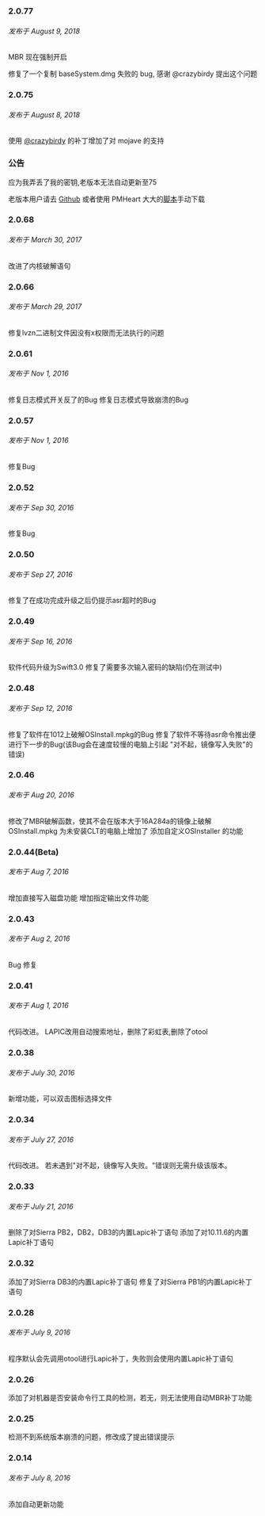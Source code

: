 ### 2.0.77
###### 发布于 August 9, 2018
MBR 现在强制开启

修复了一个复制 baseSystem.dmg 失败的 bug, 感谢 @crazybirdy 提出这个问题

### 2.0.75
###### 发布于 August 8, 2018
使用 [@crazybirdy](https://www.insanelymac.com/forum/files/file/944-mojave-mbr-hfs-firmware-check-patch/) 的补丁增加了对 mojave 的支持
### 公告
应为我弄丢了我的密钥,老版本无法自动更新至75

老版本用户请去 [Github](https://github.com/arslan2012/Lazy-Hackintosh-Image-Generator) 或者使用 PMHeart 大大的[脚本](http://bbs.pcbeta.com/viewthread-1694153-1-1.html)手动下载

### 2.0.68
###### 发布于 March 30, 2017
改进了内核破解语句

### 2.0.66
###### 发布于 March 29, 2017
修复lvzn二进制文件因没有x权限而无法执行的问题

### 2.0.61
###### 发布于 Nov 1, 2016
修复日志模式开关反了的Bug
修复日志模式导致崩溃的Bug

### 2.0.57
###### 发布于 Nov 1, 2016
修复Bug

### 2.0.52
###### 发布于 Sep 30, 2016
修复Bug

### 2.0.50
###### 发布于 Sep 27, 2016
修复了在成功完成升级之后仍提示asr超时的Bug

### 2.0.49
###### 发布于 Sep 16, 2016
软件代码升级为Swift3.0
修复了需要多次输入密码的缺陷(仍在测试中)

### 2.0.48
###### 发布于 Sep 12, 2016
修复了软件在1012上破解OSInstall.mpkg的Bug
修复了软件不等待asr命令推出便进行下一步的Bug(该Bug会在速度较慢的电脑上引起 "对不起，镜像写入失败"的错误)

### 2.0.46
###### 发布于 Aug 20, 2016
修改了MBR破解函数，使其不会在版本大于16A284a的镜像上破解OSInstall.mpkg
为未安装CLT的电脑上增加了 添加自定义OSInstaller 的功能

### 2.0.44(Beta)
###### 发布于 Aug 7, 2016
增加直接写入磁盘功能
增加指定输出文件功能

### 2.0.43
###### 发布于 Aug 2, 2016
Bug 修复

### 2.0.41
###### 发布于 Aug 1, 2016
代码改进。
LAPIC改用自动搜索地址，删除了彩虹表,删除了otool

### 2.0.38
###### 发布于 July 30, 2016
新增功能，可以双击图标选择文件

### 2.0.34
###### 发布于 July 27, 2016
代码改进。
若未遇到"对不起，镜像写入失败。"错误则无需升级该版本。

### 2.0.33
###### 发布于 July 21, 2016
删除了对Sierra PB2，DB2，DB3的内置Lapic补丁语句
添加了对10.11.6的内置Lapic补丁语句

### 2.0.32
添加了对Sierra DB3的内置Lapic补丁语句
修复了对Sierra PB1的内置Lapic补丁语句

### 2.0.28
###### 发布于 July 9, 2016
程序默认会先调用otool进行Lapic补丁，失败则会使用内置Lapic补丁语句

### 2.0.26
添加了对机器是否安装命令行工具的检测，若无，则无法使用自动MBR补丁功能

### 2.0.25
检测不到系统版本崩溃的问题，修改成了提出错误提示

### 2.0.14
###### 发布于 July 8, 2016
添加自动更新功能
